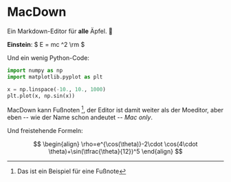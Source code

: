 # MacDown

Ein Markdown-Editor für **alle** Äpfel. 🍎

**Einstein**: $ E = mc ^2 \rm $

Und ein wenig Python-Code:

~~~python
import numpy as np
import matplotlib.pyplot as plt

x = np.linspace(-10., 10., 1000)
plt.plot(x, np.sin(x))
~~~

MacDown kann Fußnoten [^1], der Editor ist damit weiter als der Moeditor, aber eben -- wie der Name schon andeutet -- *Mac only*.

Und freistehende Formeln:

$$
\begin{align}
\rho=e^{\cos(\theta)}-2\cdot \cos(4\cdot \theta)+\sin(\tfrac{\theta}{12})^5
\end{align}
$$


[^1]: Das ist ein Beispiel für eine Fußnote
